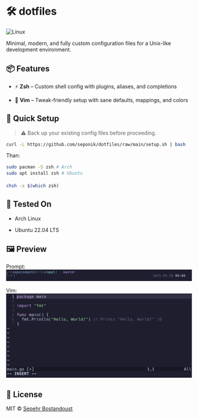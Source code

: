 # 🛠️ dotfiles

![Linux](https://img.shields.io/badge/Linux-supported-0E7C7B?logo=linux&logoColor=white)

Minimal, modern, and fully custom configuration files for a Unix-like development environment.
## 📦 Features

- ⚡ **Zsh** – Custom shell config with plugins, aliases, and completions  

- 📝 **Vim** – Tweak-friendly setup with sane defaults, mappings, and colors

## 🚀 Quick Setup

> ⚠️ Back up your existing config files before proceeding.

```bash
curl -L https://github.com/seponik/dotfiles/raw/main/setup.sh | bash
```

Than:
```bash
sudo pacman -S zsh # Arch
sudo apt install zsh # Ubuntu

chsh -s $(which zsh)
```

## 🧪 Tested On

- Arch Linux

- Ubuntu 22.04 LTS

## 🖼️ Preview
Prompt:
![prompt](./assets/prompt.png)

Vim:
![vim](./assets/vim.png)

## 📄 License

MIT © [Sepehr Bostandoust](https://github.com/seponik)